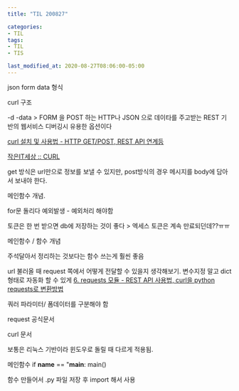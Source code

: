 ```yaml
---
title: "TIL 200827"

categories:
- TIL
tags:
- TIL
- TIS

last_modified_at: 2020-08-27T08:06:00-05:00
---
```



json form data 형식

curl 구조

-d -data > FORM 을 POST 하는 HTTP나 JSON 으로 데이타를 주고받는 REST 기반의 웹서비스 디버깅시 유용한 옵션이다

[curl 설치 및 사용법 - HTTP GET/POST, REST API 연계등](https://www.lesstif.com/software-architect/curl-http-get-post-rest-api-14745703.html)

[작은IT세상 :: CURL](https://nitw.tistory.com/131)

get 방식은 url만으로 정보를 보낼 수 있지만, post방식의 경우 메시지를 body에 담아서 보내야 한다.

메인함수 개념.

for문 돌리다 예외발생 - 예외처리 해야함

토큰은 한 번 받으면 db에 저장하는 것이 좋다 > 엑세스 토큰은 계속 만료되던데??ㅠㅠ

메인함수 / 함수 개념

주석달아서 정리하는 것보다는 함수 쓰는게 훨씬 좋음 

url 불러올 때 request 쪽에서 어떻게 전달할 수 있을지 생각해보기. 변수지정 말고 dict 형태로 자동화 할 수 있게
[6. requests 모듈 - REST API 사용법, curl을 python requests로 변환방법](https://gosmcom.tistory.com/130)

쿼러 파라미터/ 폼데이터를 구분해야 함

request 공식문서

curl 문서 

보통은 리눅스 기반이라 윈도우로 돌릴 때 다르게 적용됨.

메인함수 
        if __name__ == "__main__: 
          main()

함수 만들어서 .py 파일 저장 후 import 해서 사용
